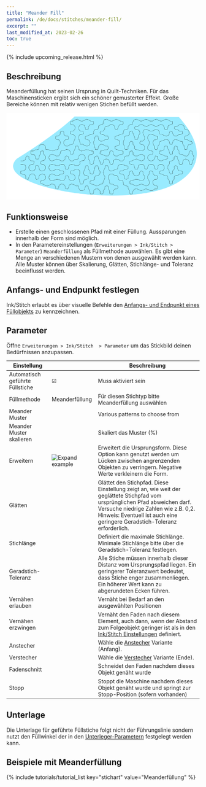 ```yaml
---
title: "Meander Fill"
permalink: /de/docs/stitches/meander-fill/
excerpt: ""
last_modified_at: 2023-02-26
toc: true
---
```

{% include upcoming_release.html %}

## Beschreibung

Meanderfüllung hat seinen Ursprung in Quilt-Techniken. Für das Maschinensticken ergibt sich ein schöner gemusterter Effekt. Große Bereiche können mit relativ wenigen Stichen befüllt werden.

![Meander stitch detail](/assets/images/docs/meander-fill.png)

## Funktionsweise

* Erstelle einen geschlossenen Pfad mit einer Füllung. Aussparungen innerhalb der Form sind möglich.
* In den Parametereinstellungen (`Erweiterungen > Ink/Stitch > Parameter`) `Meanderfüllung` als Füllmethode auswählen. Es gibt eine Menge an verschiedenen Mustern von denen ausgewählt werden kann. Alle Muster können über Skalierung, Glätten, Stichlänge- und Toleranz beeinflusst werden.

## Anfangs- und Endpunkt festlegen

Ink/Stitch erlaubt es über visuelle Befehle den [Anfangs- und Endpunkt eines Füllobjekts](/de/docs/commands) zu kennzeichnen.

## Parameter

Öffne `Erweiterungen > Ink/Stitch  > Parameter` um das Stickbild deinen Bedürfnissen anzupassen.

Einstellung          ||Beschreibung
---|---|---
Automatisch geführte Füllstiche | ☑ |Muss aktiviert sein
Füllmethode          | Meanderfüllung|Für diesen Stichtyp bitte Meanderfüllung auswählen
Meander Muster       ||Various patterns to choose from
Meander Muster skalieren||Skaliert das Muster (%)
Erweitern            |![Expand example](/assets/images/docs/params-fill-expand.png)  |Erweitert die Ursprungsform. Diese Option kann genutzt werden um Lücken zwischen angrenzenden Objekten zu verringern. Negative Werte verkleinern die Form.
Glätten              ||Glättet den Stichpfad. Diese Einstellung zeigt an, wie weit der geglättete Stichpfad vom ursprünglichen Pfad abweichen darf. Versuche niedrige Zahlen wie z.B. 0,2. Hinweis: Eventuell ist auch eine geringere Geradstich-Toleranz erforderlich.
Stichlänge           ||Definiert die maximale Stichlänge. Minimale Stichlänge bitte über die Geradstich-Toleranz festlegen.
Geradstich-Toleranz  ||Alle Stiche müssen innerhalb dieser Distanz vom Ursprungspfad liegen. Ein geringerer Toleranzwert bedeutet, dass Stiche enger zusammenliegen. Ein höherer Wert kann zu abgerundeten Ecken führen.
Vernähen erlauben    || Vernäht bei Bedarf an den ausgewählten Positionen
Vernähen erzwingen   || Vernäht den Faden nach diesem Element, auch dann, wenn der Abstand zum Folgeobjekt geringer ist als in den [Ink/Stitch Einstellungen](/de/docs/preferences/) definiert.
Anstecher            ||Wähle die [Anstecher](/docs/stitches/lock-stitches) Variante (Anfang).
Verstecher           ||Wähle die [Verstecher](/docs/stitches/lock-stitches) Variante (Ende).
Fadenschnitt         || Schneidet den Faden nachdem dieses Objekt genäht wurde
Stopp                || Stoppt die Maschine nachdem dieses Objekt genäht wurde und springt zur Stopp-Position (sofern vorhanden)

## Unterlage

Die Unterlage für geführte Füllstiche folgt nicht der Führungslinie sondern nutzt den Füllwinkel der in den [Unterleger-Parametern](/de/docs/stitches/fill-stitch/#unterlage) festgelegt werden kann.

## Beispiele mit Meanderfüllung

{% include tutorials/tutorial_list key="stichart" value="Meanderfüllung" %}
